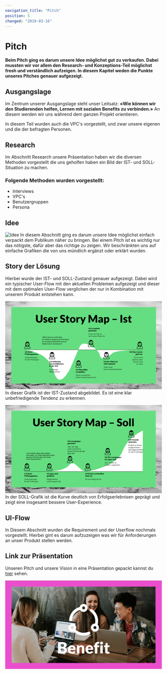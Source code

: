 ```yaml
---
navigation_title: "Pitch"
position: 5
changed: "2019-03-16"
---
```


# Pitch
**Beim Pitch ging es darum unsere Idee möglichst gut zu verkaufen. Dabei mussten wir vor allem den Research- und Konzeptions-Teil möglichst fresh und verständlich aufzeigen. In diesem Kapitel weden die Punkte unseres Pitches genauer aufgezeigt.**

## Ausgangslage
Im Zentrum unserer Ausgangslage steht unser Leitsatz: **«Wie können wir den Studierenden helfen, Lernen mit sozialen Benefits zu verbinden.»** An diesem werden wir uns während dem ganzen Projekt orientieren.

In diesem Teil wurden auch die VPC's vorgestellt, und zwar unsere eigenen und die der befragten Personen.

## Research
Im Abschnitt Research unsere Präsentation haben wir die diversen Methoden vorgestellt die uns geholfen haben ein Bild der IST- und SOLL-Situation zu machen.

### Folgende Methoden wurden vorgestellt:
* Interviews
* VPC's
* Benutzergruppen
* Persona

## Idee
![Idee](_media/IDEe.png) 
In diesem Abschnitt ging es darum unsere Idee möglichst einfach verpackt dem Publikum näher zu bringen. Bei einem Pitch ist es wichtig nur das nötigste, dafür aber das richtige zu zeigen. Wir beschränkten uns auf einfache Grafiken die von uns mündlich ergänzt oder erklärt wurden.

## Story der Lösung
Hierbei wurde der IST- und SOLL-Zustand genauer aufgezeigt. Dabei wird ein typischer User-Flow mit den aktuellen Problemen aufgezeigt und dieser mit dem optimalen User-Flow verglichen der nur in Kombination mit unserem Produkt entstehen kann.

![ist](_media/ist.png) 
In dieser Grafik ist der IST-Zustand abgebildet. Es ist eine klar unbefriedigende Tendenz zu erkennen.

![soll](_media/soll.png) 
In der SOLL-Grafik ist die Kurve deutlich von Erfolgserlebnisen geprägt und zeigt eine insgesamt bessere User-Experience.


## UI-Flow
In Diesem Abschnitt wurden die Requirement und der Userflow nochmals vorgestellt. Hierbei gint es darum aufzuzeigen was wir für Anforderungen an unser Produkt stellen werden.

## Link zur Präsentation
Unseren Pitch und unsere Vision in eine Präsentation gepackt kannst du [hier](https://docs.google.com/presentation/d/1m42qlWrGu3DFaPCe-TEAgTFd6RnvrMlh27I1n7TunEA/edit#slide=id.p) sehen.

![Pitch Praesentation Cover](_media/Cover_Benefit_Pitch.png) 

